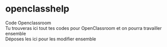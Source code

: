 # openclasshelp
Code Openclassroom </br>
Tu trouveras ici tout tes codes pour OpenClassroom et on pourra travailler ensemble</br>
Déposes les ici pour les modifier ensemble
